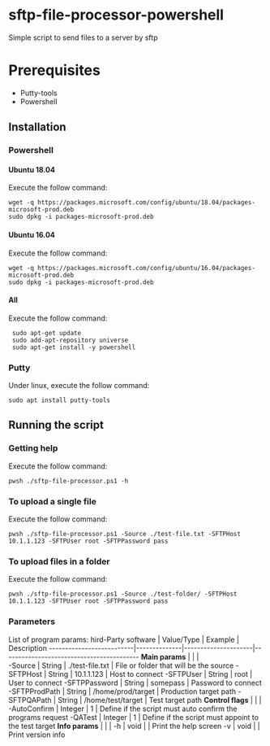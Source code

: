 # sftp-file-processor-powershell
Simple script to send files to a server by sftp


# Prerequisites
- Putty-tools
- Powershell

## Installation

### Powershell
#### Ubuntu 18.04
Execute the follow command:
```
wget -q https://packages.microsoft.com/config/ubuntu/18.04/packages-microsoft-prod.deb
sudo dpkg -i packages-microsoft-prod.deb
```
#### Ubuntu 16.04
Execute the follow command:
```
wget -q https://packages.microsoft.com/config/ubuntu/16.04/packages-microsoft-prod.deb
sudo dpkg -i packages-microsoft-prod.deb
```
#### All
Execute the follow command:
```
 sudo apt-get update
 sudo add-apt-repository universe
 sudo apt-get install -y powershell
```

### Putty 
Under linux, execute the follow command:
```
sudo apt install putty-tools
```

## Running the script

### Getting help
Execute the follow command:
```
pwsh ./sftp-file-processor.ps1 -h
```
### To upload a single file
Execute the follow command:
```
pwsh ./sftp-file-processor.ps1 -Source ./test-file.txt -SFTPHost 10.1.1.123 -SFTPUser root -SFTPPassword pass
```
### To upload files in a folder
Execute the follow command:
```
pwsh ./sftp-file-processor.ps1 -Source ./test-folder/ -SFTPHost 10.1.1.123 -SFTPUser root -SFTPPassword pass
```

### Parameters
List of program params:
hird-Party software       |   Value/Type | Example             | Description
--------------------------|--------------|---------------------|------------------------------------------
**Main params**           |              |                     |  
-Source                   | String       | ./test-file.txt     | File or folder that will be the source 
-SFTPHost                 | String       | 10.1.1.123          | Host to connect
-SFTPUser                 | String       | root                | User to connect
-SFTPPassword             | String       | somepass            | Password to connect
-SFTPProdPath             | String       | /home/prod/target   | Production target path
-SFTPQAPath               | String       | /home/test/target   | Test target path
**Control flags**         |              |                     |
-AutoConfirm              | Integer      | 1                   | Define if the script must auto confirm the programs request
-QATest                   | Integer      | 1                   | Define if the script must appoint to the test target
**Info params**           |              |                     |
-h                        | void         |                     | Print the help screen
-v                        | void         |                     | Print version info          
    